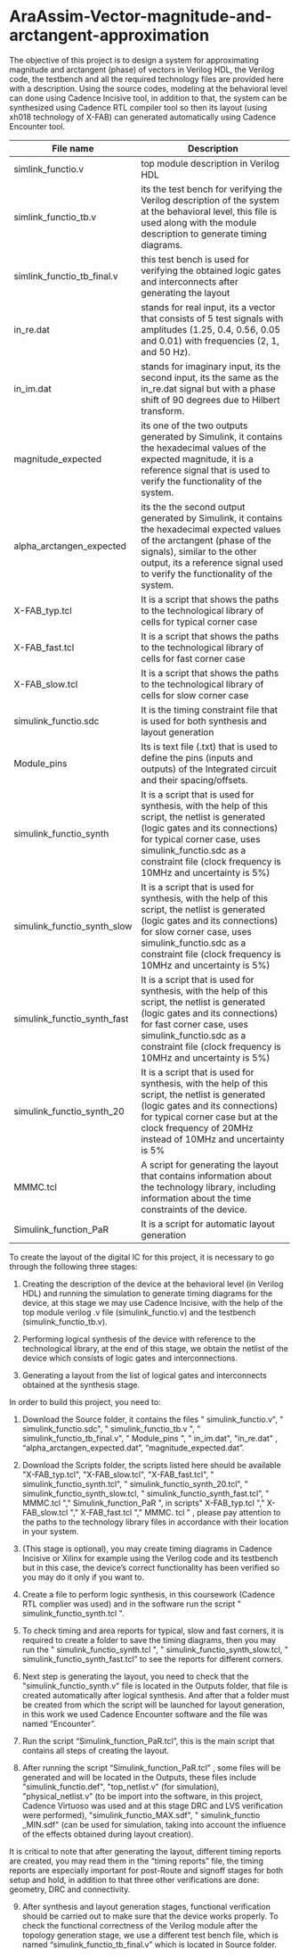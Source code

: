 # AraAssim-Vector-magnitude-and-arctangent-approximation

The objective of this project is to design a system for approximating magnitude and arctangent (phase) of vectors in Verilog HDL, the Verilog code, the testbench and all the required technology files are provided here with a description. Using the source codes, modeling at the behavioral level can done using Cadence Incisive tool, in addition to that, the system can be synthesized using Cadence RTL compiler tool so then its layout (using xh018 technology of X-FAB) can generated automatically using Cadence Encounter tool.

| File name                  | Description                                                                                                                                                                                                                                |
|----------------------------|--------------------------------------------------------------------------------------------------------------------------------------------------------------------------------------------------------------------------------------------|
| simlink_functio.v          | top module description in Verilog HDL                                                                                                                                                                                                      |
| simlink_functio_tb.v       | its the test bench for verifying the Verilog description of the system at the behavioral level, this file is used along with the module description to generate timing diagrams.                                                           |
| simlink_functio_tb_final.v | this test bench is used for verifying the obtained logic gates and interconnects after generating the layout                                                                                                                               |
| in_re.dat                  | stands for real input, its a vector that consists of 5 test signals with amplitudes (1.25, 0.4, 0.56, 0.05 and 0.01) with frequencies (2, 1, and 50 Hz).                                                                                   |
| in_im.dat                  | stands for imaginary input, its the second input, its the same as the in_re.dat signal but with a phase shift of 90 degrees due to Hilbert transform.                                                                                      |
| magnitude_expected         | its one of the two outputs generated by Simulink, it contains the hexadecimal values of the expected magnitude, it is a reference signal that is used to verify the functionality of the system.                                           |
| alpha_arctangen_expected   | its the the second output generated by Simulink, it contains the hexadecimal expected values of the arctangent (phase of the signals), similar to the other output, its a reference signal used to verify the functionality of the system. |
| X-FAB_typ.tcl              | It is a script that shows the paths to the technological library of cells for typical corner case                                                                                                                                          |
| X-FAB_fast.tcl             | It is a script that shows the paths to the technological library of cells for fast corner case                                                                                                                                             |
| X-FAB_slow.tcl             | It is a script that shows the paths to the technological library of cells for slow corner case                                                                                                                                             |
| simulink_functio.sdc   | It is the timing constraint file that is used for both synthesis and layout generation                                                                     |
| Module_pins            | Its is text file (.txt) that is used to define the pins (inputs and outputs) of the Integrated circuit and their spacing/offsets.                          |
| simulink_functio_synth      | It is a script that is used for synthesis, with the help of this script, the netlist is generated (logic gates and its connections) for typical corner case, uses simulink_functio.sdc as a constraint file (clock frequency is 10MHz and uncertainty is 5%) |
| simulink_functio_synth_slow | It is a script that is used for synthesis, with the help of this script, the netlist is generated (logic gates and its connections) for slow corner case,  uses simulink_functio.sdc as a constraint file (clock frequency is 10MHz and uncertainty is 5%)   |                                                                                              
| simulink_functio_synth_fast | It is a script that is used for synthesis, with the help of this script, the netlist is generated (logic gates and its connections) for fast corner case,  uses simulink_functio.sdc as a constraint file (clock frequency is 10MHz and uncertainty is 5%)   | 
| simulink_functio_synth_20   | It is a script that is used for synthesis, with the help of this script, the netlist is generated (logic gates and its connections) for typical corner case but at the clock frequency of 20MHz instead of 10MHz and uncertainty is 5%                       |
| MMMC.tcl                    | A script for generating the layout that contains information about the technology library, including information about the time constraints of the device.                                                                                                  |
| Simulink_function_PaR       | It is a script for automatic layout generation         



To create the layout of the digital IC for this project, it is necessary to go through the following three stages:

1. Creating the description of the device at the behavioral level (in Verilog HDL) and running the simulation to generate timing diagrams for the device, at this stage we may use Cadence Incisive, with the help of the top module verilog .v file (simulink_functio.v) and the testbench (simulink_functio_tb.v).

2. Performing logical synthesis of the device with reference to the technological library, at the end of this stage, we obtain the netlist of the device which consists of logic gates and interconnections.

3. Generating a layout from the list of logical gates and interconnects obtained at the synthesis stage.

In order to build this project, you need to:
1. Download the Source folder, it contains the files " simulink_functio.v", " simulink_functio.sdc", " simulink_functio_tb.v ", " simulink_functio_tb_final.v", " Module_pins ", " in_im.dat", "in_re.dat" , “alpha_arctangen_expected.dat”, “magnitude_expected.dat”.

2. Download the Scripts folder, the scripts listed here should be available "X-FAB_typ.tcl", "X-FAB_slow.tcl", "X-FAB_fast.tcl", " simulink_functio_synth.tcl", " simulink_functio_synth_20.tcl", " simulink_functio_synth_slow.tcl, " simulink_functio_synth_fast.tcl”, " MMMC.tcl "," Simulink_function_PaR ", in scripts" X-FAB_typ.tcl "," X-FAB_slow.tcl "," X-FAB_fast.tcl "," MMMC. tcl " , please pay attention to the paths to the technology library files in accordance with their location in your system.

3. (This stage is optional), you may create timing diagrams in Cadence Incisive or Xilinx for example using the Verilog code and its testbench but in this case, the device’s correct functionality has been verified so you may do it only if you want to.

4. Create a file to perform logic synthesis, in this coursework (Cadence RTL complier was used) and in the software run the script " simulink_functio_synth.tcl ".

5. To check timing and area reports for typical, slow and fast corners, it is required to create a folder to save the timing diagrams, then you may run the " simulink_functio_synth.tcl ", " simulink_functio_synth_slow.tcl, " simulink_functio_synth_fast.tcl” to see the reports for different corners.

6. Next step is generating the layout, you need to check that the "simulink_functio_synth.v" file is located in the Outputs folder, that file is created automatically after logical synthesis. And after that a folder must be created from which the script will be launched for layout generation, in this work we used Cadence Encounter software and the file was named “Encounter”.

7. Run the script “Simulink_function_PaR.tcl”, this is the main script that contains all steps of creating the layout.

8. After running the script “Simulink_function_PaR.tcl” , some files will be generated and will be located in the Outputs, these files include "simulink_functio.def", "top_netlist.v" (for simulation), "physical_netlist.v” (to be import into the software, in this project, Cadence Virtuoso was used and at this stage DRC and LVS verification were performed), "simulink_functio_MAX.sdf", " simulink_functio _MIN.sdf" (can be used for simulation, taking into account the influence of the effects obtained during layout creation).

It is critical to note that after generating the layout, different timing reports are created, you may read them in the “timing reports” file, the timing reports are especially important for post-Route and signoff stages for both setup and hold, in addition to that three other verifications are done: geometry, DRC and connectivity.

9. After synthesis and layout generation stages, functional verification should be carried out to make sure that the device works properly. To check the functional correctness of the Verilog module after the topology generation stage, we use a different test bench file, which is named “simulink_functio_tb_final.v” which is located in Source folder. 


